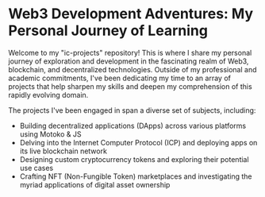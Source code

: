 # Web3 Development Adventures: My Personal Journey of Learning

Welcome to my "ic-projects" repository! This is where I share my personal journey of exploration and development in the fascinating realm of Web3, blockchain, and decentralized technologies. Outside of my professional and academic commitments, I've been dedicating my time to an array of projects that help sharpen my skills and deepen my comprehension of this rapidly evolving domain.

The projects I've been engaged in span a diverse set of subjects, including:

- Building decentralized applications (DApps) across various platforms using Motoko & JS
- Delving into the Internet Computer Protocol (ICP) and deploying apps on its live blockchain network
- Designing custom cryptocurrency tokens and exploring their potential use cases
- Crafting NFT (Non-Fungible Token) marketplaces and investigating the myriad applications of digital asset ownership
